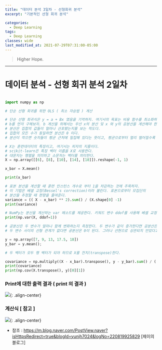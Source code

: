 ```yaml
---
title: "데이터 분석 3일차 - 선형회귀 분석"
excerpt: "기본적인 선형 회귀 분석"

categories:
  - Deep Learning
tags:
  - Deep Learning
classes: wide
last_modified_at: 2021-07-29T07:31:00-05:00
---
```


> Higher Hope. 

***

# 데이터 분석 - 선형 회귀 분석 2일차 

```python

import numpy as np

# 단순 선형 회귀를 위한 OLS ( 최소 자승법 ) 계산

# 단순 선형 회귀식은 y = a + Bx 였음을 기억하자. 여기서의 목표는 비용 함수를 최소화하는 b와 a 값을 찾는 것이다.
# b를 먼저 구해보자. b 계산을 위해서는 우선 x의 분산 및 x 와 y의 공분산을 계산해야 한다.
# 분산은 집합의 값들이 얼마나 산포됐는지를 보는 척도다.
# 집합의 모든 수가 동일하면 분산은 0 이다.
# 분산이 작으면 숫자들이 평균 근처에 밀집해 있다는 뜻이고, 평균으로부터 멀리 떨어질수록 분산은 커진다.

# X는 훈련데이터의 특징이고, 여기서는 피자의 지름이다.
# scikit-learn은 특징 벡터 이름을 X로 사용한다.
# 대문자는 행렬을 의미하고 소문자는 벡터를 의미한다.
X = np.array([[6], [8], [10], [14], [18]]).reshape(-1, 1)

x_bar = X.mean()

print(x_bar)

# 표본 분산을 계산할 때 훈련 인스턴스 개수로 부터 1을 차감하는 것에 주목하자.
# 이 기법은 베셀 교정(Bessel's correction)이라 불린다. 표본으로부터 모집단의
# 분산을 추정할 때 편향을 줄여준다.
variance = (( X - x_bar) ** 2).sum() / (X.shape[0] -1)
print(variance)

# NumPy는 분산을 계산하는 var 메소드를 제공한다. 키워드 변수 ddof를 사용해 베셀 교정을 이용해서 표본 분산을 계산하게 지정할 수 있다.
print(np.var(X, ddof=1))

# 공분산은 두 변수가 얼마나 함께 변화하는지 측정한다. 두 변수가 같이 증가한다면 공분산은 양수다. 한 변수가 증가할 때 다른 변수는 감소하면 공분산은 음수가 된다.
# 두 변수 사이의 선형 관계가 없다면 공분산은 0이 된다. 그러나 선현으로 상관되지 안았다고 해서 반드시 서로 독립적이라는 의미는 아니다.

y = np.array([7, 9, 13, 17.5, 18])
y_bar = y.mean();

# 두 벡터가 모두 행 벡터가 되야 하므로 X를 전치(transpose)한다.

covariance = np.multiply((X - x_bar).transpose(), y - y_bar).sum() / ( X.shape[0] - 1 )
print(covariance)
print(np.cov(X.transpose(), y)[0][1])

```

### Print에 대한 출력 결과 ( print 의 결과 ) 

![](https://keepinmindsh.github.io/lines/assets/img/dataanalysys_202108151.png){: .align-center} 


### 계산식 [ 참고 ]

![](https://keepinmindsh.github.io/lines/assets/img/dataanalysys_20210815.jpg){: .align-center} 


- 참조 : <https://m.blog.naver.com/PostView.naver?isHttpsRedirect=true&blogId=yunjh7024&logNo=220819925829> [제이의 블로그]